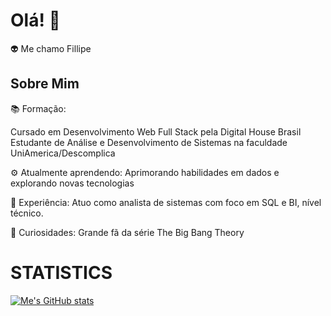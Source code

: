 # Olá! 👋
:alien: Me chamo Fillipe

## Sobre Mim
📚 Formação:

Cursado em Desenvolvimento Web Full Stack pela Digital House Brasil</br>
Estudante de Análise e Desenvolvimento de Sistemas na faculdade UniAmerica/Descomplica

⚙️ Atualmente aprendendo:
Aprimorando habilidades em dados e explorando novas tecnologias

💼 Experiência:
Atuo como analista de sistemas com foco em SQL e BI, nível técnico.

🎉 Curiosidades:
Grande fã da série The Big Bang Theory

# STATISTICS
[![Me's GitHub stats](https://github-readme-stats.vercel.app/api?username=FillipeF5&hide=stars&show_icons=true&theme=tokyonight)](https://github.com/anuraghazra/github-readme-stats)

